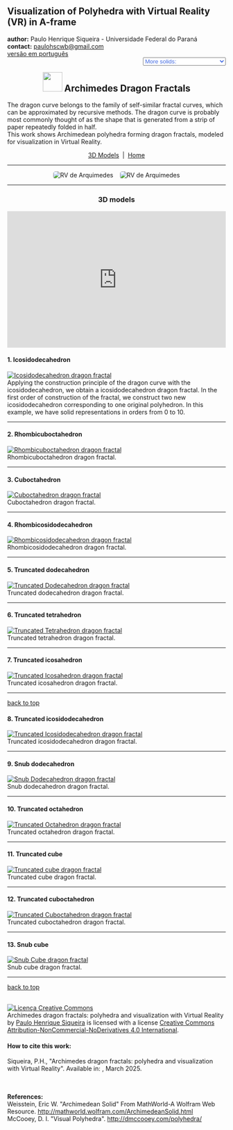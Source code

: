 <link rel="stylesheet" href="../scripts/style.css">
<meta charset="utf-8">
<link rel="icon" type="image/png" href="vr/salas/imagens/icone.png">
<h2>Visualization of Polyhedra with Virtual Reality (VR) in A-frame</h2>
 <b>author:</b> Paulo Henrique Siqueira - Universidade Federal do Paraná
 <br><b>contact:</b> <a href="#">paulohscwb@gmail.com</a>
 <br><a href="https://paulohscwb.github.io/polyhedra3/dragon-archimedes/pt-br/">versão em português</a>
 <form style="margin: 0 auto; float:right; text-align:right; width:100%; margin-bottom:15px;">
	<select id="url" onchange="urlHandler(this.value)" style="color:royalblue;">
		<option disabled selected value>More solids:</option>
		<option value="../catalangems/">Catalan gems</option>
		<option disabled value="../dragon-archimedes/">Archimedes Dragon Fractals</option>
		<!--<option value="../fractal-catalan/">Catalan fractals</option>
		<option value="../kites/">Star kites</option>
		<option value="../deltahedra/">Deltahedra</option>
		<option value="../unicorn-platonic/">Plato's Unicorn Fractals</option>
		<option value="../dragon-catalan/">Catalan Dragon Fractals</option>
		<option value="../fractalnonconvex1/">Fractals of non-convex polyhedra</option>
		<option value="../truncated-archimedes/">Truncated Archimedean polyhedra</option>
		<option value="../unicorn-catalan/">Catalan Unicorn Fractals</option>
		<option value="../dragon-nonconvex/">Dragon fractals of non-convex polyhedra</option>
		<option value="../fractalnonconvex2/">Fractals of non-convex polyhedra 2</option>
		<option value="../unicorn-archimedes/">Archimedes Unicorn Fractals</option>
		<option value="../fractalnonconvex3/">Fractals of non-convex polyhedra 3</option>
		<option value="../truncated-catalan/">Truncated Catalan polyhedra</option>
		<option value="../unicorn-nonconvex1/">Unicorn fractals of non-convex polyhedra</option>
		<option value="../dragon-nonconvex2/">Dragon fractals of non-convex polyhedra 2</option>
		<option value="../unicorn-nonconvex2/">Unicorn fractals of non-convex polyhedra 2</option>
		<option value="../fractalnonconvex4/">Fractals of non-convex polyhedra 4</option>
		<option value="../dragon-nonconvex3/">Dragon fractals of non-convex polyhedra 3</option>
		<option value="../fractalnonconvex5/">Fractals of non-convex polyhedra 5</option>
		<option value="../unicorn-nonconvex3/">Unicorn fractals of non-convex polyhedra 3</option>
		<option value="../fractalnonconvex6/">Fractals of non-convex polyhedra 6</option>-->
	</select>
</form>
<script>
function urlHandler(value) {                               
    window.location.assign(`${value}`);
}
</script>

<p id="p1"></p>
  <h2 align="center"><img src="vr/salas/imagens/icone.png" style="margin-bottom:-10px" width="45"> Archimedes Dragon Fractals</h2>
The dragon curve belongs to the family of self-similar fractal curves, which can be approximated by recursive methods. The dragon curve is probably most commonly thought of as the shape that is generated from a strip of paper repeatedly folded in half.
<br>This work shows Archimedean polyhedra forming dragon fractals, modeled for visualization in Virtual Reality.
<p align="center"><a href="#m3d">3D Models</a><span>&nbsp;&nbsp;|&nbsp;&nbsp;</span><a href="../">Home</a></p>
<hr>
 <p align="center"><img src="vr/salas/videos/archimedes1.gif" style="max-width: 45%; border-radius:5px; margin-right:15px" loading="lazy" alt="RV de Arquimedes"/><img src="vr/salas/videos/archimedes2.gif" style="max-width: 45%; border-radius:5px;" loading="lazy" alt="RV de Arquimedes"/></p> 
<hr>
<h3 id="m3d" align="center">3D models</h3>
<iframe width="560" height="315" style="max-width:100%" src="https://www.youtube.com/embed/videoseries?list=PLy0I_lGW8HxU7g9x5hkKKNULwWAdRiCHW" title="YouTube video player" frameborder="0" allow="accelerometer; autoplay; clipboard-write; encrypted-media; gyroscope; picture-in-picture; web-share" allowfullscreen></iframe>
<h4>1. Icosidodecahedron</h4>
<a href="vr/dragon1.htm" target="_blank" title="3D model" class="fotoA"><img src="ar/1A.png" class="foto" alt="Icosidodecahedron dragon fractal"></a>
 <br>Applying the construction principle of the dragon curve with the icosidodecahedron, we obtain a icosidodecahedron dragon fractal. In the first order of construction of the fractal, we construct two new icosidodecahedron corresponding to one original polyhedron. In this example, we have solid representations in orders from 0 to 10. 
 <br>
<hr>
<h4>2. Rhombicuboctahedron</h4>
<a href="vr/dragon2.htm" target="_blank" title="3D model" class="fotoA"><img src="ar/2A.png" class="foto" alt="Rhombicuboctahedron dragon fractal"></a>
 <br>Rhombicuboctahedron dragon fractal.
 <br>
<hr>
<h4>3. Cuboctahedron</h4>
<a href="vr/dragon3.htm" target="_blank" title="3D model" class="fotoA"><img src="ar/3A.png" class="foto" alt="Cuboctahedron dragon fractal"></a>
 <br>Cuboctahedron dragon fractal.
 <br>
<hr>
<h4>4. Rhombicosidodecahedron</h4>
<a href="vr/dragon4.htm" target="_blank" title="3D model" class="fotoA"><img src="ar/4A.png" class="foto" alt="Rhombicosidodecahedron dragon fractal"></a>
 <br>Rhombicosidodecahedron dragon fractal.
 <br>
<hr>
<h4>5. Truncated dodecahedron</h4>
<a href="vr/dragon5.htm" target="_blank" title="3D model" class="fotoA"><img src="ar/5A.png" class="foto" alt="Truncated Dodecahedron dragon fractal"></a>
 <br>Truncated dodecahedron dragon fractal.
 <br>
<hr>
<h4>6. Truncated tetrahedron</h4>
<a href="vr/dragon6.htm" target="_blank" title="3D model" class="fotoA"><img src="ar/6A.png" class="foto" alt="Truncated Tetrahedron dragon fractal"></a>
 <br>Truncated tetrahedron dragon fractal.
 <br>
<hr>
<h4>7. Truncated icosahedron</h4>
<a href="vr/dragon7.htm" target="_blank" title="3D model" class="fotoA"><img src="ar/7A.png" class="foto" alt="Truncated Icosahedron dragon fractal"></a>
 <br>Truncated icosahedron dragon fractal.
 <br>
<hr>
<p class="topop"><a href="#p1" class="topo">back to top</a></p>
<h4>8. Truncated icosidodecahedron</h4>
<a href="vr/dragon8.htm" target="_blank" title="3D model" class="fotoA"><img src="ar/8A.png" class="foto" alt="Truncated Icosidodecahedron dragon fractal"></a>
 <br>Truncated icosidodecahedron dragon fractal.
 <br>
<hr>
<h4>9. Snub dodecahedron</h4>
<a href="vr/dragon9.htm" target="_blank" title="3D model" class="fotoA"><img src="ar/9A.png" class="foto" alt="Snub Dodecahedron dragon fractal"></a>
 <br>Snub dodecahedron dragon fractal. 
 <br>
<hr>
<h4>10. Truncated octahedron</h4>
<a href="vr/dragon10.htm" target="_blank" title="3D model" class="fotoA"><img src="ar/10A.png" class="foto" alt="Truncated Octahedron dragon fractal"></a>
 <br>Truncated octahedron dragon fractal.
 <br>
<hr>
<h4>11. Truncated cube</h4>
<a href="vr/dragon11.htm" target="_blank" title="3D model" class="fotoA"><img src="ar/11A.png" class="foto" alt="Truncated cube dragon fractal"></a>
 <br>Truncated cube dragon fractal.
 <br>
<hr>
<h4>12. Truncated cuboctahedron</h4>
<a href="vr/dragon12.htm" target="_blank" title="3D model" class="fotoA"><img src="ar/12A.png" class="foto" alt="Truncated Cuboctahedron dragon fractal"></a>
 <br>Truncated cuboctahedron dragon fractal.
 <br>
<hr>
<h4>13. Snub cube</h4>
<a href="vr/dragon13.htm" target="_blank" title="3D model" class="fotoA"><img src="ar/13A.png" class="foto" alt="Snub Cube dragon fractal"></a>
 <br>Snub cube dragon fractal.
 <br>
<hr>
<p class="topop"><a href="#p1" class="topo">back to top</a></p>

<br><a rel="license" href="http://creativecommons.org/licenses/by-nc-nd/4.0/"><img alt="Licença Creative Commons" style="border-width:0" src="https://i.creativecommons.org/l/by-nc-nd/4.0/88x31.png" loading="lazy"/></a><br /><span xmlns:dct="http://purl.org/dc/terms/" property="dct:title">Archimedes dragon fractals: polyhedra and visualization with Virtual Reality</span> by <a xmlns:cc="http://creativecommons.org/ns#" href="https://paulohscwb.github.io/polyhedra3/dragon-archimedes/" property="cc:attributionName" rel="cc:attributionURL">Paulo Henrique Siqueira</a> is licensed with a license <a rel="license" href="http://creativecommons.org/licenses/by-nc-nd/4.0/">Creative Commons Attribution-NonCommercial-NoDerivatives 4.0 International</a>.

<h4>How to cite this work:</h4> 
<p>Siqueira, P.H., "Archimedes dragon fractals: polyhedra and visualization with Virtual Reality". Available in: <https://paulohscwb.github.io/polyhedra3/dragon-archimedes/>, March 2025.</p>
<!--<a target="_blank" href="https://doi.org/10.5281/zenodo.14502405"><img src="https://zenodo.org/badge/DOI/10.5281/zenodo.14502405.svg" alt="DOI"></a>-->
<br><br><b>References:</b>
<br>Weisstein, Eric W. "Archimedean Solid" From MathWorld-A Wolfram Web Resource. <a href="http://mathworld.wolfram.com/ArchimedeanSolid.html" target="_blank">http://mathworld.wolfram.com/ArchimedeanSolid.html</a>
<br>McCooey, D. I. "Visual Polyhedra". <a href="http://dmccooey.com/polyhedra/" target="_blank">http://dmccooey.com/polyhedra/</a>
